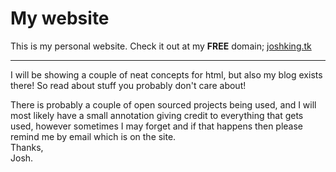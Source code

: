 My website
==

This is my personal website. Check it out at my <strong>FREE</strong> domain; <a href="joshking.tk">joshking.tk</a><br>
<hr>

I will be showing a couple of neat concepts for html, but also my blog exists there! So read about stuff you probably don't care about!<br>

There is probably a couple of open sourced projects being used, and I will most likely have a small annotation giving credit to everything that gets used, however sometimes I may forget and if that happens then please remind me by email which is on the site. <br>
Thanks,<br>
Josh.
